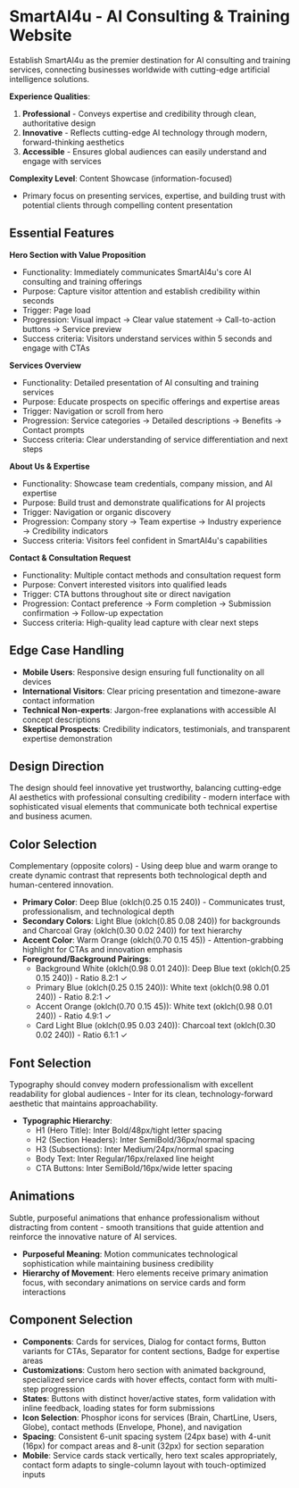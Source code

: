 # SmartAI4u - AI Consulting & Training Website

Establish SmartAI4u as the premier destination for AI consulting and training services, connecting businesses worldwide with cutting-edge artificial intelligence solutions.

**Experience Qualities**:
1. **Professional** - Conveys expertise and credibility through clean, authoritative design
2. **Innovative** - Reflects cutting-edge AI technology through modern, forward-thinking aesthetics
3. **Accessible** - Ensures global audiences can easily understand and engage with services

**Complexity Level**: Content Showcase (information-focused)
- Primary focus on presenting services, expertise, and building trust with potential clients through compelling content presentation

## Essential Features

**Hero Section with Value Proposition**
- Functionality: Immediately communicates SmartAI4u's core AI consulting and training offerings
- Purpose: Capture visitor attention and establish credibility within seconds
- Trigger: Page load
- Progression: Visual impact → Clear value statement → Call-to-action buttons → Service preview
- Success criteria: Visitors understand services within 5 seconds and engage with CTAs

**Services Overview**
- Functionality: Detailed presentation of AI consulting and training services
- Purpose: Educate prospects on specific offerings and expertise areas
- Trigger: Navigation or scroll from hero
- Progression: Service categories → Detailed descriptions → Benefits → Contact prompts
- Success criteria: Clear understanding of service differentiation and next steps

**About Us & Expertise**
- Functionality: Showcase team credentials, company mission, and AI expertise
- Purpose: Build trust and demonstrate qualifications for AI projects
- Trigger: Navigation or organic discovery
- Progression: Company story → Team expertise → Industry experience → Credibility indicators
- Success criteria: Visitors feel confident in SmartAI4u's capabilities

**Contact & Consultation Request**
- Functionality: Multiple contact methods and consultation request form
- Purpose: Convert interested visitors into qualified leads
- Trigger: CTA buttons throughout site or direct navigation
- Progression: Contact preference → Form completion → Submission confirmation → Follow-up expectation
- Success criteria: High-quality lead capture with clear next steps

## Edge Case Handling

- **Mobile Users**: Responsive design ensuring full functionality on all devices
- **International Visitors**: Clear pricing presentation and timezone-aware contact information
- **Technical Non-experts**: Jargon-free explanations with accessible AI concept descriptions
- **Skeptical Prospects**: Credibility indicators, testimonials, and transparent expertise demonstration

## Design Direction

The design should feel innovative yet trustworthy, balancing cutting-edge AI aesthetics with professional consulting credibility - modern interface with sophisticated visual elements that communicate both technical expertise and business acumen.

## Color Selection

Complementary (opposite colors) - Using deep blue and warm orange to create dynamic contrast that represents both technological depth and human-centered innovation.

- **Primary Color**: Deep Blue (oklch(0.25 0.15 240)) - Communicates trust, professionalism, and technological depth
- **Secondary Colors**: Light Blue (oklch(0.85 0.08 240)) for backgrounds and Charcoal Gray (oklch(0.30 0.02 240)) for text hierarchy
- **Accent Color**: Warm Orange (oklch(0.70 0.15 45)) - Attention-grabbing highlight for CTAs and innovation emphasis
- **Foreground/Background Pairings**:
  - Background White (oklch(0.98 0.01 240)): Deep Blue text (oklch(0.25 0.15 240)) - Ratio 8.2:1 ✓
  - Primary Blue (oklch(0.25 0.15 240)): White text (oklch(0.98 0.01 240)) - Ratio 8.2:1 ✓
  - Accent Orange (oklch(0.70 0.15 45)): White text (oklch(0.98 0.01 240)) - Ratio 4.9:1 ✓
  - Card Light Blue (oklch(0.95 0.03 240)): Charcoal text (oklch(0.30 0.02 240)) - Ratio 6.1:1 ✓

## Font Selection

Typography should convey modern professionalism with excellent readability for global audiences - Inter for its clean, technology-forward aesthetic that maintains approachability.

- **Typographic Hierarchy**:
  - H1 (Hero Title): Inter Bold/48px/tight letter spacing
  - H2 (Section Headers): Inter SemiBold/36px/normal spacing
  - H3 (Subsections): Inter Medium/24px/normal spacing
  - Body Text: Inter Regular/16px/relaxed line height
  - CTA Buttons: Inter SemiBold/16px/wide letter spacing

## Animations

Subtle, purposeful animations that enhance professionalism without distracting from content - smooth transitions that guide attention and reinforce the innovative nature of AI services.

- **Purposeful Meaning**: Motion communicates technological sophistication while maintaining business credibility
- **Hierarchy of Movement**: Hero elements receive primary animation focus, with secondary animations on service cards and form interactions

## Component Selection

- **Components**: Cards for services, Dialog for contact forms, Button variants for CTAs, Separator for content sections, Badge for expertise areas
- **Customizations**: Custom hero section with animated background, specialized service cards with hover effects, contact form with multi-step progression
- **States**: Buttons with distinct hover/active states, form validation with inline feedback, loading states for form submissions
- **Icon Selection**: Phosphor icons for services (Brain, ChartLine, Users, Globe), contact methods (Envelope, Phone), and navigation
- **Spacing**: Consistent 6-unit spacing system (24px base) with 4-unit (16px) for compact areas and 8-unit (32px) for section separation
- **Mobile**: Service cards stack vertically, hero text scales appropriately, contact form adapts to single-column layout with touch-optimized inputs
